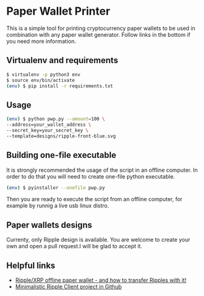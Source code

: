 # Paper Wallet Printer

This is a simple tool for printing cryptocurrency paper wallets to be used in combination with any paper wallet generator. Follow links in the bottom if you need more information.

## Virtualenv and requirements
```bash
$ virtualenv -p python3 env
$ source env/bin/activate
(env) $ pip install -r requirements.txt
```

## Usage
```bash
(env) $ python pwp.py --amount=100 \
--address=your_wallet_address \
--secret_key=your_secret_key \
--template=designs/ripple-front-blue.svg
```

## Building one-file executable
It is strongly recommended the usage of the script in an offline computer. In order to do that you will need to create one-file python executable.
```bash
(env) $ pyinstaller --onefile pwp.py
```

Then you are ready to execute the script from an offline computer, for example by runnig a live usb linux distro.

## Paper wallets designs
Currenty, only Ripple design is available. You are welcome to create your own and open a pull request.I will be glad to accept it.

## Helpful links
* [Ripple/XRP offline paper wallet - and how to transfer Ripples with it!](https://steemit.com/cryptocurrency/@innersmile/xrp-offline-wallet-and-how-to-transfer-ripples-with-it)
* [Minimalistic Ripple Client project in Github](https://github.com/jatchili/minimalist-ripple-client)
